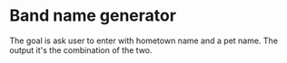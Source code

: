 # Band name generator
The goal is ask user to enter with hometown name and a pet name. The output it's the combination of the two.